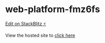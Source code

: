 # web-platform-fmz6fs

[Edit on StackBlitz ⚡️](https://stackblitz.com/edit/web-platform-fmz6fs)

View the hosted site to [click here](https://lasithadilshan.github.io/css-energy-ball-fmz6fs/)

